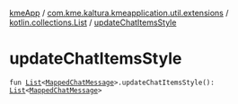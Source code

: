 [kmeApp](../../index.md) / [com.kme.kaltura.kmeapplication.util.extensions](../index.md) / [kotlin.collections.List](index.md) / [updateChatItemsStyle](./update-chat-items-style.md)

# updateChatItemsStyle

`fun `[`List`](https://kotlinlang.org/api/latest/jvm/stdlib/kotlin.collections/-list/index.html)`<`[`MappedChatMessage`](../../com.kme.kaltura.kmeapplication.data/-mapped-chat-message/index.md)`>.updateChatItemsStyle(): `[`List`](https://kotlinlang.org/api/latest/jvm/stdlib/kotlin.collections/-list/index.html)`<`[`MappedChatMessage`](../../com.kme.kaltura.kmeapplication.data/-mapped-chat-message/index.md)`>`